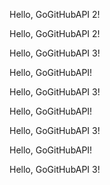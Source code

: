 Hello, GoGitHubAPI 2!

 Hello, GoGitHubAPI 2!

 Hello, GoGitHubAPI 3!

 Hello, GoGitHubAPI!

 Hello, GoGitHubAPI 3!

 Hello, GoGitHubAPI!

 Hello, GoGitHubAPI 3!

 Hello, GoGitHubAPI!

 Hello, GoGitHubAPI 3!
